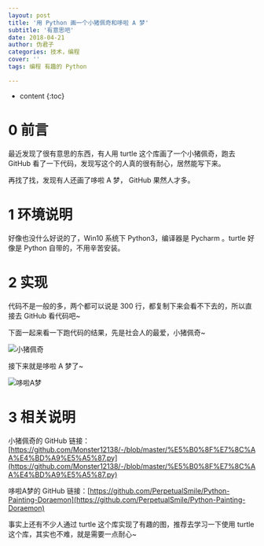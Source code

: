 ```yaml
---
layout: post
title: '用 Python 画一个小猪佩奇和哆啦 A 梦'
subtitle: '有意思吧'
date: 2018-04-21
author: 伪君子
categories: 技术，编程
cover: ''
tags: 编程 有趣的 Python

---
```


* content
{:toc}


#  0  前言
最近发现了很有意思的东西，有人用 turtle 这个库画了一个小猪佩奇，跑去 GitHub 看了一下代码，发现写这个的人真的很有耐心，居然能写下来。

再找了找，发现有人还画了哆啦 A 梦， GitHub 果然人才多。

#  1  环境说明
好像也没什么好说的了，Win10 系统下 Python3，编译器是 Pycharm 。turtle 好像是 Python 自带的，不用辛苦安装。

#  2 实现

代码不是一般的多，两个都可以说是 300 行，都复制下来会看不下去的，所以直接去 GitHub 看代码吧~

下面一起来看一下跑代码的结果，先是社会人的最爱，小猪佩奇~

![小猪佩奇](https://upload-images.jianshu.io/upload_images/2989110-e0d054b75818609f.gif?imageMogr2/auto-orient/strip)

接下来就是哆啦 A 梦了~

![哆啦A梦](https://upload-images.jianshu.io/upload_images/2989110-4af7ab4e9e163314.gif?imageMogr2/auto-orient/strip)

#  3  相关说明
小猪佩奇的 GitHub 链接：[https://github.com/Monster12138/-/blob/master/%E5%B0%8F%E7%8C%AA%E4%BD%A9%E5%A5%87.py](https://github.com/Monster12138/-/blob/master/%E5%B0%8F%E7%8C%AA%E4%BD%A9%E5%A5%87.py)

哆啦A梦的 GitHub 链接：[https://github.com/PerpetualSmile/Python-Painting-Doraemon](https://github.com/PerpetualSmile/Python-Painting-Doraemon)

事实上还有不少人通过 turtle 这个库实现了有趣的图，推荐去学习一下使用 turtle 这个库，其实也不难，就是需要一点耐心~